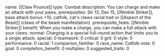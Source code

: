 name: [[Claw Pounce]]
type: Combat
description: You can charge and make an attack with your paws.
prerequisites: Str 13, Dex 15, [[Nimble Striker]], base attack bonus +10, catfolk, cat's claws racial trait or [[Aspect of the Beast]] (claws of the beast manifestation).
prerequisite_feats: [[Nimble Striker]]
benefit: When you make a charge, you can make a full attack with your claws.
normal: Charging is a special full-round action that limits you to a single attack.
special: 0
teamwork: 0
critical: 0
grit: 0
style: 0
performance: 0
racial: 1
companion_familiar: 0
race_name: Catfolk
note: 0
goal: 0
completion_benefit: 0
multiples: 0
suggested_traits: 0
